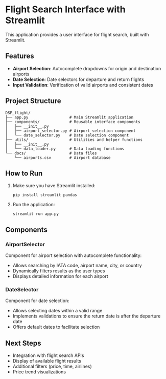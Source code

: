 # Flight Search Interface with Streamlit

This application provides a user interface for flight search, built with Streamlit.

## Features

- **Airport Selection**: Autocomplete dropdowns for origin and destination airports
- **Date Selection**: Date selectors for departure and return flights
- **Input Validation**: Verification of valid airports and consistent dates

## Project Structure

```
DSF_flight/
├── app.py                  # Main Streamlit application
├── components/             # Reusable interface components
│   ├── __init__.py
│   ├── airport_selector.py # Airport selection component
│   └── date_selector.py    # Date selection component
├── utils/                  # Utilities and helper functions
│   ├── __init__.py
│   └── data_loader.py      # Data loading functions
└── docs/                   # Data files
    └── airports.csv        # Airport database
```

## How to Run

1. Make sure you have Streamlit installed:
   ```
   pip install streamlit pandas
   ```

2. Run the application:
   ```
   streamlit run app.py
   ```

## Components

### AirportSelector

Component for airport selection with autocomplete functionality:
- Allows searching by IATA code, airport name, city, or country
- Dynamically filters results as the user types
- Displays detailed information for each airport

### DateSelector

Component for date selection:
- Allows selecting dates within a valid range
- Implements validations to ensure the return date is after the departure date
- Offers default dates to facilitate selection

## Next Steps

- Integration with flight search APIs
- Display of available flight results
- Additional filters (price, time, airlines)
- Price trend visualizations
